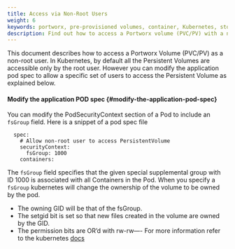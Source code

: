 ```yaml
---
title: Access via Non-Root Users
weight: 6
keywords: portworx, pre-provisioned volumes, container, Kubernetes, storage, Docker, k8s, flexvol, pv, persistent disk, StatefulSets
description: Find out how to access a Portworx volume (PVC/PV) with a non-root user
---
```


This document describes how to access a Portworx Volume \(PVC/PV\) as a non-root user. In Kubernetes, by default all the Persistent Volumes are accessible only by the root user. However you can modify the application pod spec to allow a specific set of users to access the Persistent Volume as explained below.

#### Modify the application POD spec {#modify-the-application-pod-spec}

You can modify the PodSecurityContext section of a Pod to include an `fsGroup` field. Here is a snippet of a pod spec file

```text
  spec:
    # Allow non-root user to access PersistentVolume
    securityContext:
      fsGroup: 1000
    containers:
```

The `fsGroup` field specifies that the given special supplemental group with ID 1000 is associated with all Containers in the Pod. When you specify a `fsGroup` kubernetes will change the ownership of the volume to be owned by the pod.

* The owning GID will be that of the fsGroup.
* The setgid bit is set so that new files created in the volume are owned by the GID.
* The permission bits are OR’d with rw-rw—- For more information refer to the kubernetes [docs](https://kubernetes.io/docs/tasks/configure-pod-container/security-context/)
